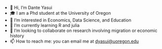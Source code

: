 - 👋 Hi, I’m Dante Yasui
- 🎓 I am a Phd student at the University of Oregon
- 👀 I’m interested in Economics, Data Science, and Education
- 🌱 I’m currently learning R and julia
- 💞️ I’m looking to collaborate on research involving migration or economic history
- 📫 How to reach me: you can email me at dyasui@uoregon.edu

<!---
dyasui/dyasui is a ✨ special ✨ repository because its `README.md` (this file) appears on your GitHub profile.
You can click the Preview link to take a look at your changes.
--->
